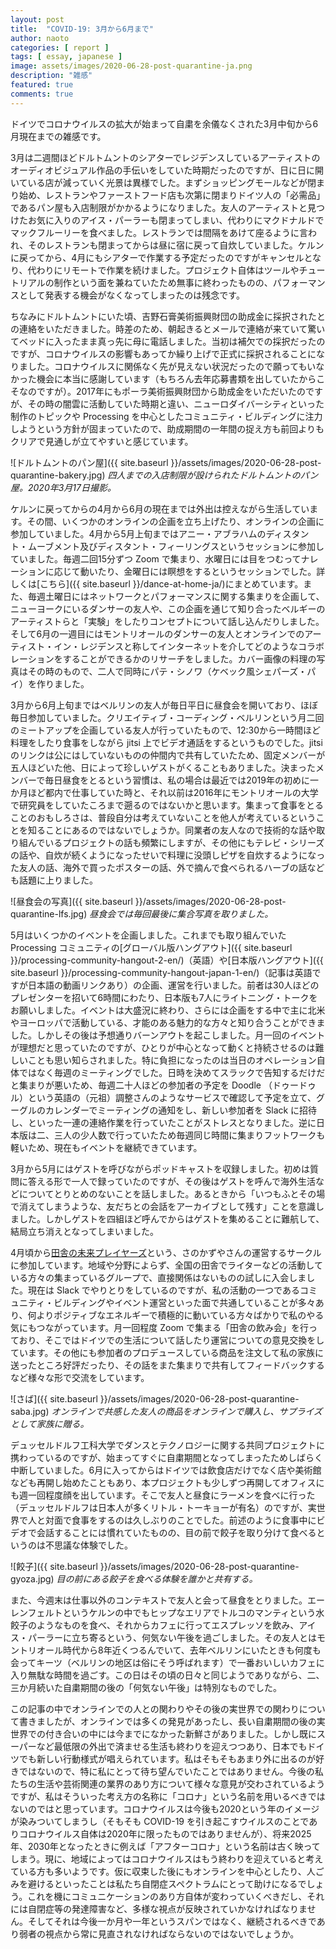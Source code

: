 ```yaml
---
layout: post
title:  "COVID-19: 3月から6月まで"
author: naoto
categories: [ report ]
tags: [ essay, japanese ]
image: assets/images/2020-06-28-post-quarantine-ja.png
description: "雑感"
featured: true
comments: true
---
```


ドイツでコロナウイルスの拡大が始まって自粛を余儀なくされた3月中旬から6月現在までの雑感です。

3月は二週間ほどドルトムントのシアターでレジデンスしているアーティストのオーディオビジュアル作品の手伝いをしていた時期だったのですが、日に日に開いている店が減っていく光景は異様でした。まずショッピングモールなどが閉まり始め、レストランやファーストフード店も次第に閉まりドイツ人の「必需品」であるパン屋も入店制限がかかるようになりました。友人のアーティストと見つけたお気に入りのアイス・パーラーも閉まってしまい、代わりにマクドナルドでマックフルーリーを食べました。レストランでは間隔をあけて座るように言われ、そのレストランも閉まってからは昼に宿に戻って自炊していました。ケルンに戻ってから、4月にもシアターで作業する予定だったのですがキャンセルとなり、代わりにリモートで作業を続けました。プロジェクト自体はツールやチュートリアルの制作という面を兼ねていたため無事に終わったものの、パフォーマンスとして発表する機会がなくなってしまったのは残念です。

ちなみにドルトムントにいた頃、吉野石膏美術振興財団の助成金に採択されたとの連絡をいただきました。時差のため、朝起きるとメールで連絡が来ていて驚いてベッドに入ったまま真っ先に母に電話しました。当初は補欠での採択だったのですが、コロナウイルスの影響もあってか繰り上げで正式に採択されることになりました。コロナウイルスに関係なく先が見えない状況だったので願ってもいなかった機会に本当に感謝しています（もちろん去年応募書類を出していたからこそなのですが）。2017年にもポーラ美術振興財団から助成金をいただいたのですが、その時の闇雲に活動していた時期と違い、ニューロダイバーシティといった制作のトピックや Processing を中心としたコミュニティ・ビルディングに注力しようという方針が固まっていたので、助成期間の一年間の捉え方も前回よりもクリアで見通しが立てやすいと感じています。

![ドルトムントのパン屋]({{ site.baseurl }}/assets/images/2020-06-28-post-quarantine-bakery.jpg)
*四人までの入店制限が設けられたドルトムントのパン屋。2020年3月17日撮影。*

ケルンに戻ってからの4月から6月の現在までは外出は控えながら生活しています。その間、いくつかのオンラインの企画を立ち上げたり、オンラインの企画に参加していました。4月から5月上旬まではアニー・アブラハムのディスタント・ムーブメント及びディスタント・フィーリングスというセッションに参加していました。毎週二回15分ずつ Zoom で集まり、水曜日には目をつむってナレーションに応じて動いたり、金曜日には瞑想をするというセッションでした。詳しくは[こちら]({{ site.baseurl }}/dance-at-home-ja/)にまとめています。また、毎週土曜日にはネットワークとパフォーマンスに関する集まりを企画して、ニューヨークにいるダンサーの友人や、この企画を通じて知り合ったベルギーのアーティストらと「実験」をしたりコンセプトについて話し込んだりしました。そして6月の一週目にはモントリオールのダンサーの友人とオンラインでのアーティスト・イン・レジデンスと称してインターネットを介してどのようなコラボレーションをすることができるかのリサーチをしました。カバー画像の料理の写真はその時のもので、二人で同時にパテ・シノワ（ケベック風シェパーズ・パイ）を作りました。

3月から6月上旬まではベルリンの友人が毎日平日に昼食会を開いており、ほぼ毎日参加していました。クリエイティブ・コーディング・ベルリンという月二回のミートアップを企画している友人が行っていたもので、12:30から一時間ほど料理をしたり食事をしながら jitsi 上でビデオ通話をするというものでした。jitsi のリンクは公にはしていないものの仲間内で共有していたため、固定メンバーが五人ほどいた他、日によって珍しいゲストがくることもありました。決まったメンバーで毎日昼食をとるという習慣は、私の場合は最近では2019年の初めに一か月ほど都内で仕事していた時と、それ以前は2016年にモントリオールの大学で研究員をしていたころまで遡るのではないかと思います。集まって食事をとることのおもしろさは、普段自分は考えていないことを他人が考えているということを知ることにあるのではないでしょうか。同業者の友人なので技術的な話や取り組んでいるプロジェクトの話も頻繁にしますが、その他にもテレビ・シリーズの話や、自炊が続くようになったせいで料理に没頭しピザを自炊するようになった友人の話、海外で買ったポスターの話、外で摘んで食べられるハーブの話なども話題に上りました。

![昼食会の写真]({{ site.baseurl }}/assets/images/2020-06-28-post-quarantine-lfs.jpg)
*昼食会では毎回最後に集合写真を取りました。*

5月はいくつかのイベントを企画しました。これまでも取り組んでいた Processing コミュニティの[グローバル版ハングアウト]({{ site.baseurl }}/processing-community-hangout-2-en/)（英語）や[日本版ハングアウト]({{ site.baseurl }}/processing-community-hangout-japan-1-en/)（記事は英語ですが日本語の動画リンクあり）の企画、運営を行いました。前者は30人ほどのプレゼンターを招いて6時間にわたり、日本版も7人にライトニング・トークをお願いしました。イベントは大盛況に終わり、さらには企画をする中で主に北米やヨーロッパで活動している、才能のある魅力的な方々と知り合うことができました。しかしその後は予想通りバーンアウトを起こしました。月一回のイベントが理想だと思っていたのですが、ひとりが中心となって動くと持続させるのは難しいことも思い知らされました。特に負担になったのは当日のオペレーション自体ではなく毎週のミーティングでした。日時を決めてスラックで告知するだけだと集まりが悪いため、毎週二十人ほどの参加者の予定を Doodle （ドゥードゥル）という英語の（元祖）調整さんのようなサービスで確認して予定を立て、グーグルのカレンダーでミーティングの通知をし、新しい参加者を Slack に招待し、といった一連の連絡作業を行っていたことがストレスとなりました。逆に日本版は二、三人の少人数で行っていたため毎週同じ時間に集まりフットワークも軽いため、現在もイベントを継続できています。

3月から5月にはゲストを呼びながらポッドキャストを収録しました。初めは質問に答える形で一人で録っていたのですが、その後はゲストを呼んで海外生活などについてとりとめのないことを話しました。あるときから「いつもふとその場で消えてしまうような、友だちとの会話をアーカイブとして残す」ことを意識しました。しかしゲストを四組ほど呼んでからはゲストを集めることに難航して、結局立ち消えとなってしまいました。

4月頃から[田舎の未来プレイヤーズ](https://note.com/sanokazuya0306/circle)という、さのかずやさんの運営するサークルに参加しています。地域や分野によらず、全国の田舎でライターなどの活動している方々の集まっているグループで、直接関係はないものの試しに入会しました。現在は Slack でやりとりをしているのですが、私の活動の一つであるコミュニティ・ビルディングやイベント運営といった面で共通していることが多々あり、何よりポジティブなエネルギーで積極的に動いている方々ばかりで私のやる気にもつながっています。月一回程度 Zoom で集まる「田舎の飲み会」を行っており、そこではドイツでの生活について話したり運営についての意見交換をしています。その他にも参加者のプロデュースしている商品を注文して私の家族に送ったところ好評だったり、その話をまた集まりで共有してフィードバックするなど様々な形で交流をしています。

![さば]({{ site.baseurl }}/assets/images/2020-06-28-post-quarantine-saba.jpg)
*オンラインで共感した友人の商品をオンラインで購入し、サプライズとして家族に贈る。*

デュッセルドルフ工科大学でダンスとテクノロジーに関する共同プロジェクトに携わっているのですが、始まってすぐに自粛期間となってしまったためしばらく中断していました。6月に入ってからはドイツでは飲食店だけでなく店や美術館なども再開し始めたこともあり、本プロジェクトも少しずつ再開してオフィスにも週一回程度顔を出しています。そこで友人と昼食にラーメンを食べに行った（デュッセルドルフは日本人が多くリトル・トーキョーが有名）のですが、実世界で人と対面で食事をするのは久しぶりのことでした。前述のように食事中にビデオで会話することには慣れていたものの、目の前で餃子を取り分けて食べるというのは不思議な体験でした。

![餃子]({{ site.baseurl }}/assets/images/2020-06-28-post-quarantine-gyoza.jpg)
*目の前にある餃子を食べる体験を誰かと共有する。*

また、今週末は仕事以外のコンテキストで友人と会って昼食をとりました。エーレンフェルトというケルンの中でもヒップなエリアでトルコのマンティという水餃子のようなものを食べ、それからカフェに行ってエスプレッソを飲み、アイス・パーラーに立ち寄るという、何気ない午後を過ごしました。その友人とはモントリオール時代から8年近くつるんでいて、去年ベルリンにいたときも何度も会ってキーツ（ベルリンの地区は俗にそう呼ばれます）で一番おいしいカフェに入り無駄な時間を過ごす。この日はその頃の日々と同じようでありながら、二、三か月続いた自粛期間の後の「何気ない午後」は特別なものでした。

この記事の中でオンラインでの人との関わりやその後の実世界での関わりについて書きましたが、オンラインでは多くの発見があったし、長い自粛期間の後の実世界での付き合いの中には今までになかった新鮮さがありました。しかし既にスーパーなど最低限の外出で済ませる生活も終わりを迎えつつあり、日本でもドイツでも新しい行動様式が唱えられています。私はそもそもあまり外に出るのが好きではないので、特に私にとって待ち望んでいたことではありません。今後の私たちの生活や芸術関連の業界のあり方について様々な意見が交わされているようですが、私はそういった考え方の名称に「コロナ」という名前を用いるべきではないのではと思っています。コロナウイルスは今後も2020という年のイメージが染みついてしまうし（そもそも COVID-19 を引き起こすウイルスのことでありコロナウイルス自体は2020年に限ったものではありませんが）、将来2025年、2030年となったときに例えば「アフターコロナ」という名前は古く映ってしまう。現に、地域によってはコロナウイルスはもう終わりを迎えていると考えている方も多いようです。仮に収束した後にもオンラインを中心としたり、人ごみを避けるといったことは私たち自閉症スペクトラムにとって助けになるでしょう。これを機にコミュニケーションのあり方自体が変わっていくべきだし、それには自閉症等の発達障害など、多様な視点が反映されていかなければなりません。そしてそれは今後一か月や一年というスパンではなく、継続されるべきであり弱者の視点から常に見直されなければならないのではないでしょうか。
